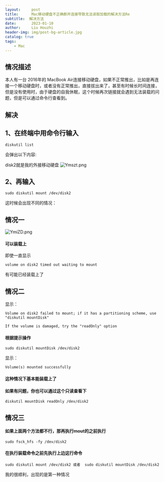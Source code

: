 ```yaml
---
layout:     post
title:      Mac移动硬盘不正确断开连接导致无法读取加载的解决方法Re
subtitle:  解决方法
date:       2023-01-10
author:     Liu Houzhi
header-img: img/post-bg-article.jpg
catalog: true
tags:
    - Mac
---
```


## 情况描述


本人有一台 2016年的 MacBook Air连接移动硬盘，如果不正常推出，比如是再连接一个移动硬盘时，或者没有正常推出，直接拔出来了，甚至有时候长时间连接，但是没有使用时，由于硬盘的自我休眠，这个时候再次链接就会遇到无法装载的问题，但是可以通过命令行查看到。
## 解决

1、在终端中用命令行输入
----------------------------
```
diskutil list
```
会弹出以下内容:

disk2就是我的外接移动硬盘
![Ymszt.png](https://cdn.img.wenhairu.com/images/2020/04/27/Ymszt.png)

2、再输入
----------------------------
```
sudo diskutil mount /dev/disk2
 ```
这时候会出现不同的情况：


情况一
----------------------------
![YmiZD.png](https://cdn.img.wenhairu.com/images/2020/04/27/YmiZD.png)
#### 可以装载上
即使一直显示
```
volume on disk2 timed out waiting to mount
```
有可能已经装载上了


情况二
----------------------------
显示：
```
Volume on disk2 failed to mount; if it has a partitioning scheme, use "diskutil mountDisk"

If the volume is damaged, try the "readOnly" option
```
#### 根据提示操作
```
sudo diskutil mountDisk /dev/disk2
```
显示：
```
Volume(s) mounted successfully
```
#### 这种情况下基本能装载上了

#### 如果有问题，你也可以通过这个只读查看下
```
diskutil mountDisk readOnly /dev/disk2
```

情况三
----------------------------

#### 如果上面两个方法都不行，那再执行mout的之前执行
```
sudo fsck_hfs -fy /dev/disk2
```
#### 在执行装载命令之前先执行上边这行命令
```
sudo diskutil mount /dev/disk2 或者  sudo diskutil mountDisk /dev/disk2
```
我的很顺利，出现的是第一种情况
